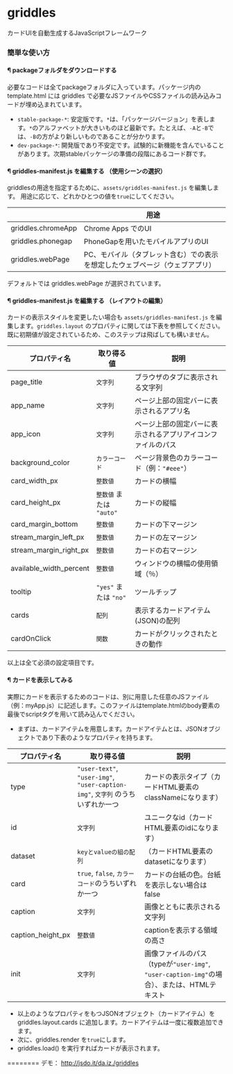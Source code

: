 griddles
========

カードUIを自動生成するJavaScriptフレームワーク

### 簡単な使い方
#### ¶ packageフォルダをダウンロードする
必要なコードは全てpackageフォルダに入っています。パッケージ内の template.html には griddles で必要なJSファイルやCSSファイルの読み込みコードが埋め込まれています。
+ ``stable-package-*``: 安定版です。``*``は、「パッケージバージョン」を表します。``*``のアルファベットが大きいものほど最新です。たとえば、``-A``と``-B``では、``-B``の方がより新しいものであることが分かります。
+ ``dev-package-*``: 開発版であり不安定です。試験的に新機能を含んでいることがあります。次期stableパッケージの準備の段階にあるコード群です。

#### ¶ griddles-manifest.js を編集する （使用シーンの選択）
griddlesの用途を指定するために、``assets/griddles-manifest.js`` を編集します。
用途に応じて、どれかひとつの値を``true``にしてください。

|  |用途    |
|------|--------|
|griddles.chromeApp|Chrome Apps でのUI|
|griddles.phonegap|PhoneGapを用いたモバイルアプリのUI|
|griddles.webPage|PC、モバイル（タブレット含む）での表示を想定したウェブページ（ウェブアプリ）|

デフォルトでは griddles.webPage が選択されています。

#### ¶ griddles-manifest.js を編集する （レイアウトの編集）
カードの表示スタイルを変更したい場合も ``assets/griddles-manifest.js`` を編集します。``griddles.layout`` のプロパティに関しては下表を参照してください。
既に初期値が設定されているため、このステップは飛ばしても構いません。

| プロパティ名 |  取り得る値  | 説明 |
|------|--------|------|
| page_title | ``文字列`` | ブラウザのタブに表示される文字列 |
| app_name | ``文字列`` | ページ上部の固定バーに表示されるアプリ名 |
| app_icon | ``文字列`` | ページ上部の固定バーに表示されるアプリアイコンファイルのパス |
| background_color | ``カラーコード`` | ページ背景色のカラーコード（例：``"#eee"``）|
| card_width_px | ``整数値`` | カードの横幅|
| card_height_px | ``整数値`` または ``"auto"`` | カードの縦幅 |
| card_margin_bottom | ``整数値`` | カードの下マージン  |
| stream_margin_left_px | ``整数値`` | カードの左マージン  |
| stream_margin_right_px | ``整数値`` | カードの右マージン  |
| available_width_percent | ``整数値`` | ウィンドウの横幅の使用領域（％）|
| tooltip | ``"yes"`` または ``"no"`` | ツールチップ |
| cards | ``配列`` | 表示するカードアイテム(JSON)の配列 |
| cardOnClick | ``関数`` | カードがクリックされたときの動作 |

以上は全て必須の設定項目です。

#### ¶ カードを表示してみる
実際にカードを表示するためのコードは、別に用意した任意のJSファイル（例：myApp.js）に記述します。このファイルはtemplate.htmlのbody要素の最後でscriptタグを用いて読み込んでください。
+ まずは、カードアイテムを用意します。カードアイテムとは、JSONオブジェクトであり下表のようなプロパティを持ちます。

| プロパティ名 |  取り得る値  | 説明 |
|------|--------|------|
| type | ``"user-text"``, ``"user-img"``, ``"user-caption-img"``, ``文字列`` のうちいずれか一つ | カードの表示タイプ（カードHTML要素のclassNameになります） |
| id | ``文字列`` | ユニークなid（カードHTML要素のidになります） |
| dataset | ``keyとvalueの組の配列`` | （カードHTML要素のdatasetになります） |
| card | ``true``, ``false``, ``カラーコード``のうちいずれか一つ | カードの台紙の色。台紙を表示しない場合はfalse |
| caption | ``文字列`` | 画像とともに表示される文字列 |
| caption_height_px | ``整数値`` | captionを表示する領域の高さ |
| init | ``文字列`` | 画像ファイルのパス（typeが``"user-img"``, ``"user-caption-img"``の場合）、または、HTMLテキスト |

+ 以上のようなプロパティをもつJSONオブジェクト（カードアイテム）を griddles.layout.cards に追加します。カードアイテムは一度に複数追加できます。
+ 次に、griddles.render を``true``にします。
+ griddles.load() を実行すればカードが表示されます。

========
デモ： http://jsdo.it/da.iz./griddles
